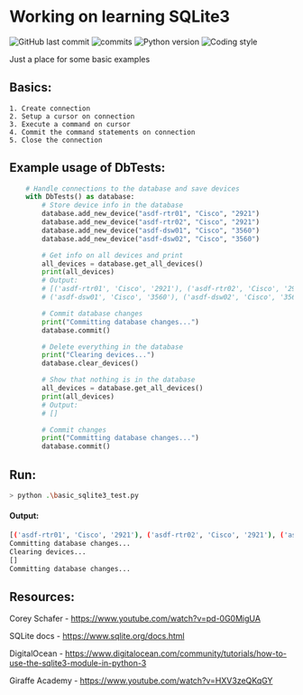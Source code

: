 # Working on learning SQLite3

![GitHub last commit](https://img.shields.io/github/last-commit/davidtwynn/basic_sqlite3_test?style=plastic&color=blue)
![commits](https://badgen.net/github/commits/davidtwynn/basic_sqlite3_test?icon=github&color=blue)
![Python version](https://img.shields.io/badge/python%20version-3.10-blue)
![Coding style](https://img.shields.io/badge/code%20style-black-000000.svg)

Just a place for some basic examples

## Basics:

    1. Create connection
    2. Setup a cursor on connection
    3. Execute a command on cursor
    4. Commit the command statements on connection
    5. Close the connection

## Example usage of DbTests:

```python
    # Handle connections to the database and save devices
    with DbTests() as database:
        # Store device info in the database
        database.add_new_device("asdf-rtr01", "Cisco", "2921")
        database.add_new_device("asdf-rtr02", "Cisco", "2921")
        database.add_new_device("asdf-dsw01", "Cisco", "3560")
        database.add_new_device("asdf-dsw02", "Cisco", "3560")

        # Get info on all devices and print
        all_devices = database.get_all_devices()
        print(all_devices)
        # Output:
        # [('asdf-rtr01', 'Cisco', '2921'), ('asdf-rtr02', 'Cisco', '2921'),
        # ('asdf-dsw01', 'Cisco', '3560'), ('asdf-dsw02', 'Cisco', '3560')]

        # Commit database changes
        print("Committing database changes...")
        database.commit()

        # Delete everything in the database
        print("Clearing devices...")
        database.clear_devices()

        # Show that nothing is in the database
        all_devices = database.get_all_devices()
        print(all_devices)
        # Output:
        # []

        # Commit changes
        print("Committing database changes...")
        database.commit()
```

## Run:

```bash
> python .\basic_sqlite3_test.py
```

#### Output:

```bash
[('asdf-rtr01', 'Cisco', '2921'), ('asdf-rtr02', 'Cisco', '2921'), ('asdf-dsw01', 'Cisco', '3560'), ('asdf-dsw02', 'Cisco', '3560')]
Committing database changes...
Clearing devices...
[]
Committing database changes...
```

## Resources:

Corey Schafer - https://www.youtube.com/watch?v=pd-0G0MigUA

SQLite docs - https://www.sqlite.org/docs.html

DigitalOcean - https://www.digitalocean.com/community/tutorials/how-to-use-the-sqlite3-module-in-python-3

Giraffe Academy - https://www.youtube.com/watch?v=HXV3zeQKqGY
